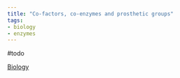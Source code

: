 ```yaml
---
title: "Co-factors, co-enzymes and prosthetic groups"
tags:
- biology
- enzymes
---
```




#todo


[Biology](/Biology)
